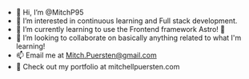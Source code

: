 - 👋 Hi, I’m @MitchP95
- 👀 I’m interested in continuous learning and Full stack development.
- 🌱 I’m currently learning to use the Frontend framework Astro! 🚀
- 💞️ I’m looking to collaborate on basically anything related to what I'm learning!
- 📫 Email me at Mitch.Puersten@gmail.com
- 👤 Check out my portfolio at mitchellpuersten.com

